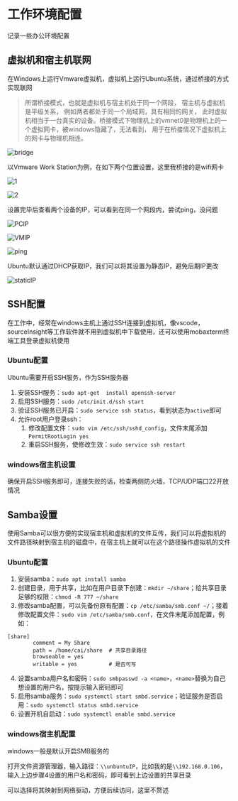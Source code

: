 # 工作环境配置

记录一些办公环境配置

## 虚拟机和宿主机联网

在Windows上运行Vmware虚拟机，虚拟机上运行Ubuntu系统，通过桥接的方式实现联网

> 所谓桥接模式，也就是虚拟机与宿主机处于同一个网段， 宿主机与虚拟机是平级关系， 例如两者都处于同一个局域网，具有相同的网关， 此时虚拟机相当于一台真实的设备。桥接模式下物理机上的vmnet0是物理机上的一个虚拟网卡，被windows隐藏了，无法看到， 用于在桥接情况下虚拟机上的网卡与物理机相连。

![bridge](https://github.com/caishanyu/notes/blob/main/images/bridgeNetwork.png)

以Vmware Work Station为例，在如下两个位置设置，这里我桥接的是wifi网卡

![1](https://github.com/caishanyu/notes/blob/main/images/virtualNetworkEditor.png)

![2](https://github.com/caishanyu/notes/blob/main/images/virtualMachineSetting.png)

设置完毕后查看两个设备的IP，可以看到在同一个网段内，尝试ping，没问题

![PCIP](https://github.com/caishanyu/notes/blob/main/images/pcIp.png)

![VMIP](https://github.com/caishanyu/notes/blob/main/images/ubuntuIp.png)

![ping](https://github.com/caishanyu/notes/blob/main/images/ping.png)

Ubuntu默认通过DHCP获取IP，我们可以将其设置为静态IP，避免后期IP更改

![staticIP](https://github.com/caishanyu/notes/blob/main/images/static.png)

## SSH配置

在工作中，经常在windows主机上通过SSH连接到虚拟机，像vscode，sourceInsight等工作软件就不用到虚拟机中下载使用，还可以使用mobaxterm终端工具登录虚拟机使用

### Ubuntu配置

Ubuntu需要开启SSH服务，作为SSH服务器

1. 安装SSH服务：`sudo apt-get  install openssh-server`
2. 启用SSH服务：`sudo /etc/init.d/ssh start`
3. 验证SSH服务已开启：`sudo service ssh status`，看到状态为`active`即可
4. 允许root用户登录ssh：
   1. 修改配置文件：`sudo vim /etc/ssh/sshd_config`，文件末尾添加`PermitRootLogin yes`
   2. 重启SSH服务，使修改生效：`sudo service ssh restart`

### windows宿主机设置

确保开启SSH服务即可，连接失败的话，检查两侧防火墙，TCP/UDP端口22开放情况

## Samba设置

使用Samba可以很方便的实现宿主机和虚拟机的文件互传，我们可以将虚拟机的文件路径映射到宿主机的磁盘中，在宿主机上就可以在这个路径操作虚拟机的文件

### Ubuntu配置

1. 安装samba：`sudo apt install samba`
2. 创建目录，用于共享，比如在用户目录下创建：`mkdir ~/share`；给共享目录足够的权限：`chmod -R 777 ~/share`
3. 修改samba配置，可以先备份原有配置：`cp /etc/samba/smb.conf ~/`；接着修改配置文件：`sudo vim /etc/samba/smb.conf`，在文件末尾添加配置，例如：

```
[share]
        comment = My Share
        path = /home/cai/share  # 共享目录路径
        browseable = yes
        writable = yes          # 是否可写
```

4. 设置samba用户名和密码：`sudo smbpasswd -a <name>`，`<name>`替换为自己想设置的用户名，按提示输入密码即可
5. 启用samba服务：`sudo systemctl start smbd.service`；验证服务是否启用：`sudo systemctl status smbd.service`
6. 设置开机自启动：`sudo systemctl enable smbd.service`

### windows宿主机配置

windows一般是默认开启SMB服务的

打开文件资源管理器，输入路径：`\\unbuntuIP`，比如我的是`\\192.168.0.106`，输入上边步骤4设置的用户名和密码，即可看到上边设置的共享目录

可以选择将其映射到网络驱动，方便后续访问，这里不赘述

